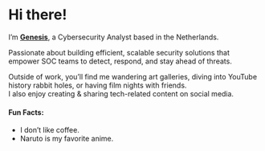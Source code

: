<h1>Hi there!</h1>

I’m [**Genesis**](https://genesisvarelli.com/), a Cybersecurity Analyst based in the Netherlands.

Passionate about building efficient, scalable security solutions that empower SOC teams to detect, respond, and stay ahead of threats.

Outside of work, you’ll find me wandering art galleries, diving into YouTube history rabbit holes, or having film nights with friends. <br> I also enjoy creating & sharing tech-related content on social media.

#### Fun Facts:

* I don’t like coffee.
* Naruto is my favorite anime.
